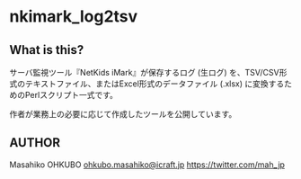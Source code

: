 nkimark_log2tsv
===============

What is this?
-------------

サーバ監視ツール『NetKids iMark』が保存するログ (生ログ) を、TSV/CSV形式のテキストファイル、またはExcel形式のデータファイル (.xlsx) に変換するためのPerlスクリプト一式です。

作者が業務上の必要に応じて作成したツールを公開しています。

AUTHOR
------

Masahiko OHKUBO <ohkubo.masahiko@icraft.jp> <https://twitter.com/mah_jp>
